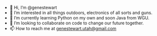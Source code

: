 - 👋 Hi, I’m @genestewart
- 👀 I’m interested in all things outdoors, electronics of all sorts and guns.
- 🌱 I’m currently learning Python on my own and soon Java from WGU.
- 💞️ I’m looking to collaborate on code to change our future together.
- 📫 How to reach me at genestewart.utah@gmail.com

<!---
genestewart/genestewart is a ✨ special ✨ repository because its `README.md` (this file) appears on your GitHub profile.
You can click the Preview link to take a look at your changes.
--->
